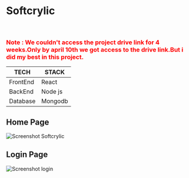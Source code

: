 # Softcrylic
<br>


<h3 style='color:red;'>Note  :  We couldn't access the project drive link for 4 weeks.Only by april 10th we got access to the drive link.But i did my best in this project.</h3>

|     TECH | STACK     |
| ---      | ---       |
| FrontEnd | React     |
| BackEnd  | Node js   |
| Database | Mongodb   |


## Home Page
![Screenshot Softcrylic](https://user-images.githubusercontent.com/75113031/232203311-815dab15-d86e-4b7e-8766-c10358bfb7f9.png)
## Login Page
![Screenshot login](https://user-images.githubusercontent.com/75113031/232203326-fe78f6b5-c784-44aa-8f41-311936bf2082.png)


